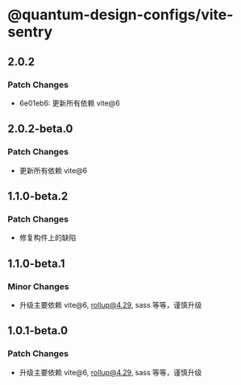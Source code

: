 # @quantum-design-configs/vite-sentry

## 2.0.2

### Patch Changes

-   6e01eb6: 更新所有依赖 vite@6

## 2.0.2-beta.0

### Patch Changes

-   更新所有依赖 vite@6

## 1.1.0-beta.2

### Patch Changes

-   修复构件上的缺陷

## 1.1.0-beta.1

### Minor Changes

-   升级主要依赖 vite@6, rollup@4.29, sass 等等，谨慎升级

## 1.0.1-beta.0

### Patch Changes

-   升级主要依赖 vite@6, rollup@4.29, sass 等等，谨慎升级
